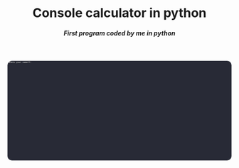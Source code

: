 <h1 align="center">Console calculator in python</h2>
<h5 align="center">First program coded by me in python</h5>
<br />
<p align="center">
<img style="border-radius: 10px" src="https://github.com/IsolatedThinker117/PythonCalculator/blob/main/img/Calculator.jpg">
</p>
